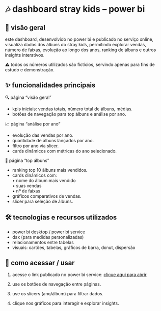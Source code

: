 # 🎶 dashboard stray kids – power bi

## 📌 visão geral
este dashboard, desenvolvido no power bi e publicado no serviço online, visualiza dados dos álbuns do stray kids, permitindo explorar vendas, número de faixas, evolução ao longo dos anos, ranking de álbuns e outros insights interativos.

⚠️ todos os números utilizados são fictícios, servindo apenas para fins de estudo e demonstração.


## ✨ funcionalidades principais

🔍 página “visão geral”
 - kpis iniciais: vendas totais, número total de álbuns, médias.
 - botões de navegação para top álbuns e análise por ano.

📈 página “análise por ano”
 - evolução das vendas por ano.
 - quantidade de álbuns lançados por ano.
 - filtro por ano via slicer.
 - cards dinâmicos com métricas do ano selecionado.

🥇 página “top álbuns”
 - ranking top 10 álbuns mais vendidos.
 - cards dinâmicos com:
   <br>
     • nome do álbum mais vendido
   <br>
     • suas vendas
   <br>
     • nº de faixas
   <br>
 - gráficos comparativos de vendas.
 - slicer para seleção de álbuns.



## 🛠️ tecnologias e recursos utilizados
 - power bi desktop / power bi service
 - dax (para medidas personalizadas)
 - relacionamentos entre tabelas
 - visuais: cartões, tabelas, gráficos de barra, donut, dispersão


## 🚀 como acessar / usar
 1. acesse o link publicado no power bi service: [clique aqui para abrir](https://app.powerbi.com/groups/me/reports/eab2b503-5338-4470-b2ce-40b1930f0ad7/ad92be321991c772799f?experience=power-bi)

 2. use os botões de navegação entre páginas.
 3. use os slicers (ano/álbum) para filtrar dados.
 4. clique nos gráficos para interagir e explorar insights.


